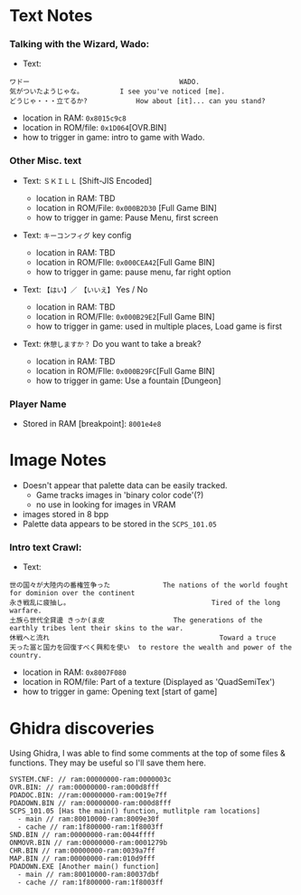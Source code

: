 # Text Notes

### Talking with the Wizard, Wado:
- Text: 
```
ワドー										WADO.
気がついたようじゃな。			I see you've noticed [me].
どうじゃ・・・立てるか?			How about [it]... can you stand?
```
 - location in RAM: `0x8015c9c8`
 - location in ROM/file: `0x1D064`[OVR.BIN]
 - how to trigger in game: intro to game with Wado.

### Other Misc. text 
- Text: `ＳＫＩＬＬ` [Shift-JIS Encoded]
	- location in RAM: TBD
 	- location in ROM/File: `0x000B2D30` [Full Game BIN]
  - how to trigger in game: Pause Menu, first screen

- Text: `キーコンフィグ` key config
	- location in RAM: TBD
  - location in ROM/FIle: `0x000CEA42`[Full Game BIN]
  - how to trigger in game: pause menu, far right option

- Text: `【はい】／　【いいえ】` Yes / No
	- location in RAM: TBD
  - location in ROM/FIle: `0x000B29E2`[Full Game BIN]
  - how to trigger in game: used in multiple places, Load game is first

- Text: `休憩しますか？` Do you want to take a break?
	- location in RAM: TBD
  - location in ROM/FIle: `0x000B29FC`[Full Game BIN]
  - how to trigger in game: Use a fountain [Dungeon]

### Player Name
- Stored in RAM [breakpoint]: `8001e4e8`

# Image Notes
- Doesn't appear that palette data can be easily tracked.
  - Game tracks images in 'binary color code'(?)
  - no use in looking for images in VRAM
- images stored in 8 bpp
- Palette data appears to be stored in the `SCPS_101.05`

### Intro text Crawl: 
- Text: 
```
世の国々が大陸内の番権笠争った 			The nations of the world fought for dominion over the continent
永き戦乱に疲抽し。									Tired of the long warfare.
土族ら世代全貸邊 きっか(ま皮 				The generations of the earthly tribes lent their skins to the war.
休戦へと流れ 											Toward a truce
天った冨と国力を回復すべく興和を使い 	to restore the wealth and power of the country.
```
 - location in RAM: `0x8007F080`
 - location in ROM/file: Part of a texture (Displayed as 'QuadSemiTex')
 - how to trigger in game: Opening text [start of game]

# Ghidra discoveries
 Using Ghidra, I was able to find some comments at the top of some files & functions. They may be useful so I'll save them here. 
 ```
 SYSTEM.CNF: // ram:00000000-ram:0000003c 
 OVR.BIN: // ram:00000000-ram:000d8fff 
 PDADOC.BIN: //ram:00000000-ram:0019e7ff 
 PDADOWN.BIN // ram:00000000-ram:000d8fff 
 SCPS_101.05 [Has the main() function, mutlitple ram locations]
   - main // ram:80010000-ram:8009e30f 
   - cache // ram:1f800000-ram:1f8003ff 
 SND.BIN // ram:00000000-ram:0044ffff 
 ONMOVR.BIN // ram:00000000-ram:0001279b 
 CHR.BIN // ram:00000000-ram:0039a7ff 
 MAP.BIN // ram:00000000-ram:010d9fff 
 PDADOWN.EXE [Another main() function]
   - main // ram:80010000-ram:80037dbf 
   - cache // ram:1f800000-ram:1f8003ff 
 ```